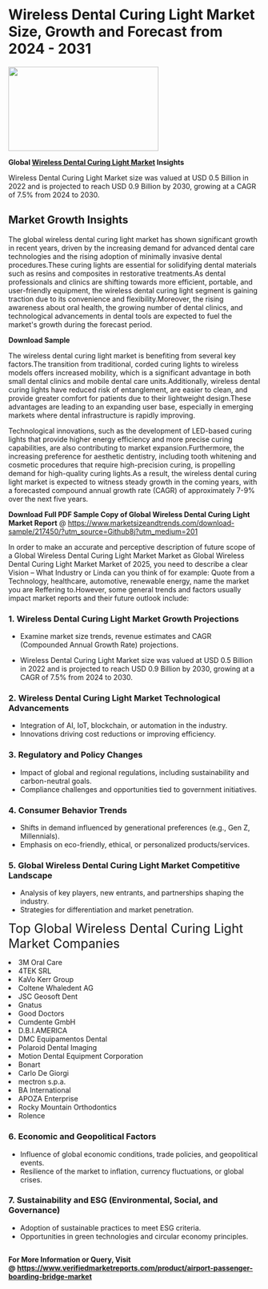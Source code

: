 <H1>Wireless Dental Curing Light Market Size, Growth and Forecast from 2024 - 2031</H1><img class="aligncenter size-medium wp-image-584254" src="https://thirdeyenews.in/wp-content/uploads/2024/09/Global-Market-Research-300x168.jpeg" alt="" width="300" height="168" /><p><strong>Global&nbsp;<a href="https://www.marketsizeandtrends.com/download-sample/217450/?utm_source=Github8j?utm_medium=201">Wireless Dental Curing Light Market</a> Insights</strong></p><p>Wireless Dental Curing Light Market size was valued at USD 0.5 Billion in 2022 and is projected to reach USD 0.9 Billion by 2030, growing at a CAGR of 7.5% from 2024 to 2030.</p><p><h2>Market Growth Insights</h2> <p>The global wireless dental curing light market has shown significant growth in recent years, driven by the increasing demand for advanced dental care technologies and the rising adoption of minimally invasive dental procedures.These curing lights are essential for solidifying dental materials such as resins and composites in restorative treatments.As dental professionals and clinics are shifting towards more efficient, portable, and user-friendly equipment, the wireless dental curing light segment is gaining traction due to its convenience and flexibility.Moreover, the rising awareness about oral health, the growing number of dental clinics, and technological advancements in dental tools are expected to fuel the market's growth during the forecast period.</p> <p><strong>Download Sample</strong></p> <p>The wireless dental curing light market is benefiting from several key factors.The transition from traditional, corded curing lights to wireless models offers increased mobility, which is a significant advantage in both small dental clinics and mobile dental care units.Additionally, wireless dental curing lights have reduced risk of entanglement, are easier to clean, and provide greater comfort for patients due to their lightweight design.These advantages are leading to an expanding user base, especially in emerging markets where dental infrastructure is rapidly improving.</p> <p>Technological innovations, such as the development of LED-based curing lights that provide higher energy efficiency and more precise curing capabilities, are also contributing to market expansion.Furthermore, the increasing preference for aesthetic dentistry, including tooth whitening and cosmetic procedures that require high-precision curing, is propelling demand for high-quality curing lights.As a result, the wireless dental curing light market is expected to witness steady growth in the coming years, with a forecasted compound annual growth rate (CAGR) of approximately 7-9% over the next five years.</p> <p><span class=""><strong>Download Full PDF Sample Copy of Global Wireless Dental Curing Light Market Report</strong> @ <a href="https://www.marketsizeandtrends.com/download-sample/217450/?utm_source=Github8j?utm_medium=201" target="_blank">https://www.marketsizeandtrends.com/download-sample/217450/?utm_source=Github8j?utm_medium=201</a></span></p><p>In order to make an accurate and perceptive description of future scope of a Global&nbsp;Wireless Dental Curing Light Market Market as Global&nbsp;Wireless Dental Curing Light Market Market of 2025, you need to describe a clear Vision &ndash; What Industry or Linda can you think of for example: Quote from a Technology, healthcare, automotive, renewable energy, name the market you are Reffering to.However, some general trends and factors usually impact market reports and their future outlook include:</p><h3>1.&nbsp;<strong>Wireless Dental Curing Light Market Growth Projections</strong></h3><ul><li>Examine market size trends, revenue estimates and CAGR (Compounded Annual Growth Rate) projections.</li><li><p>Wireless Dental Curing Light Market size was valued at USD 0.5 Billion in 2022 and is projected to reach USD 0.9 Billion by 2030, growing at a CAGR of 7.5% from 2024 to 2030.</p></li></ul><h3>2.&nbsp;<strong>Wireless Dental Curing Light Market Technological Advancements</strong></h3><ul><li>Integration of AI, IoT, blockchain, or automation in the industry.</li><li>Innovations driving cost reductions or improving efficiency.</li></ul><h3>3.&nbsp;<strong>Regulatory and Policy Changes</strong></h3><ul><li>Impact of global and regional regulations, including sustainability and carbon-neutral goals.</li><li>Compliance challenges and opportunities tied to government initiatives.</li></ul><h3>4.&nbsp;<strong>Consumer Behavior Trends</strong></h3><ul><li>Shifts in demand influenced by generational preferences (e.g., Gen Z, Millennials).</li><li>Emphasis on eco-friendly, ethical, or personalized products/services.</li></ul><h3>5.&nbsp;<strong>Global Wireless Dental Curing Light Market Competitive Landscape</strong></h3><ul><li>Analysis of key players, new entrants, and partnerships shaping the industry.</li><li>Strategies for differentiation and market penetration.</li></ul><p data-pm-slice="1 1 []"><span style="color: inherit; font-family: inherit; font-size: 25px;">Top Global Wireless Dental Curing Light Market Companies</span></p><div class="" data-test-id=""><p><li>3M Oral Care</li><li> 4TEK SRL</li><li> KaVo Kerr Group</li><li> Coltene Whaledent AG</li><li> JSC Geosoft Dent</li><li> Gnatus</li><li> Good Doctors</li><li> Cumdente GmbH</li><li> D.B.I.AMERICA</li><li> DMC Equipamentos Dental</li><li> Polaroid Dental Imaging</li><li> Motion Dental Equipment Corporation</li><li> Bonart</li><li> Carlo De Giorgi</li><li> mectron s.p.a.</li><li> BA International</li><li> APOZA Enterprise</li><li> Rocky Mountain Orthodontics</li><li> Rolence</li></p></div><h3>6.&nbsp;<strong>Economic and Geopolitical Factors</strong></h3><ul><li>Influence of global economic conditions, trade policies, and geopolitical events.</li><li>Resilience of the market to inflation, currency fluctuations, or global crises.</li></ul><h3>7.&nbsp;<strong>Sustainability and ESG (Environmental, Social, and Governance)</strong></h3><ul><li>Adoption of sustainable practices to meet ESG criteria.</li><li>Opportunities in green technologies and circular economy principles.</li></ul><h2><strong style="font-size: 14px;">For More Information or Query, Visit @&nbsp;</strong><a style="background-color: #ffffff; font-size: 14px;" href="https://www.marketsizeandtrends.com/report/wireless-dental-curing-light-market/" target="_blank">https://www.verifiedmarketreports.com/product/airport-passenger-boarding-bridge-market</a></h2>